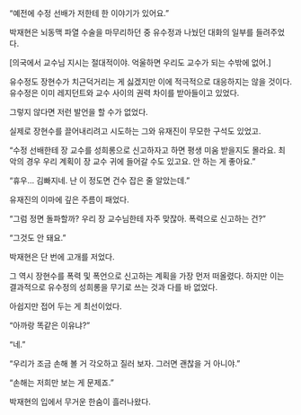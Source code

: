 “예전에 수정 선배가 저한테 한 이야기가 있어요.”

박재현은 뇌동맥 파열 수술을 마무리하던 중 유수정과 나눴던 대화의 일부를 들려주었다.

[의국에서 교수님 지시는 절대적이야. 억울하면 우리도 교수가 되는 수밖에 없어.]

유수정도 장현수가 치근덕거리는 게 싫겠지만 이에 적극적으로 대응하지는 않을 것이다. 유수정은 이미 레지던트와 교수 사이의 권력 차이를 받아들이고 있었다.

그렇지 않다면 저런 발언을 할 수가 없었다.

실제로 장현수를 끌어내리려고 시도하는 그와 유재진이 무모한 구석도 있었고.

“수정 선배한테 장 교수를 성희롱으로 신고하자고 하면 평생 미움 받을지도 몰라요. 최악의 경우 우리 계획이 장 교수 귀에 들어갈 수도 있고요. 안 하는 게 좋아요.”

“휴우… 김빠지네. 난 이 정도면 건수 잡은 줄 알았는데.”

유재진의 이마에 깊은 주름이 패었다.

“그럼 정면 돌파할까? 우리 장 교수님한테 자주 맞잖아. 폭력으로 신고하는 건?”

“그것도 안 돼요.”

박재현은 단 번에 고개를 저었다.

그 역시 장현수를 폭력 및 폭언으로 신고하는 계획을 가장 먼저 떠올렸다. 하지만 이는 결과적으로 유수정의 성희롱을 무기로 쓰는 것과 다를 바 없었다.

아쉽지만 접어 두는 게 최선이었다.

“아까랑 똑같은 이유냐?”

“네.”

“우리가 조금 손해 볼 거 각오하고 질러 보자. 그러면 괜찮을 거 아니야.”

“손해는 저희만 보는 게 문제죠.”

박재현의 입에서 무거운 한숨이 흘러나왔다.